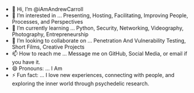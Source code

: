 - 👋 Hi, I’m @iAmAndrewCarroll
- 👀 I’m interested in ... Presenting, Hosting, Facilitating, Improving People, Processes, and Perspectives
- 🌱 I’m currently learning ... Python, Security, Networking, Videography, Photography, Entrepreneurship
- 💞️ I’m looking to collaborate on ... Penetration And Vulnerability Testing, Short Films, Creative Projects
- 📫 How to reach me ... Message me on GitHub, Social Media, or email if you have it.
- 😄 Pronouns: ... I Am
- ⚡ Fun fact: ... I love new experiences, connecting with people, and exploring the inner world through psychedelic research.

<!---
iAmAndrewCarroll/iAmAndrewCarroll is a ✨ special ✨ repository because its `README.md` (this file) appears on your GitHub profile.
You can click the Preview link to take a look at your changes.
--->
